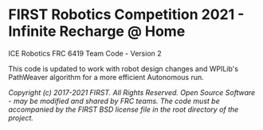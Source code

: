 # FIRST Robotics Competition 2021 - Infinite Recharge @ Home
ICE Robotics FRC 6419 Team Code - Version 2

This code is updated to work with robot design changes and WPILib's PathWeaver algorithm for a more efficient Autonomous run.

*Copyright (c) 2017-2021 FIRST. All Rights Reserved.*
*Open Source Software - may be modified and shared by FRC teams. The code*
*must be accompanied by the FIRST BSD license file in the root directory of*
*the project.*
